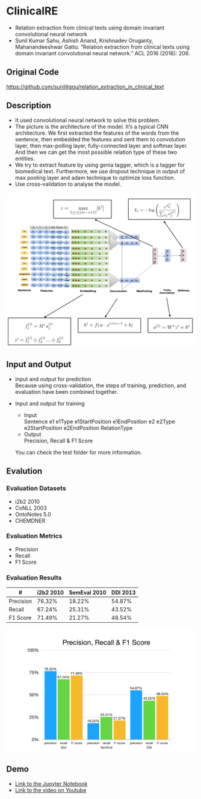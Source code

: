 # ClinicalRE
- Relation extraction from clinical texts using domain invariant convolutional neural network
- Sunil Kumar Sahu, Ashish Anand, Krishnadev Oruganty, Mahanandeeshwar Gattu: “Relation extraction from clinical texts using domain invariant convolutional neural network.” ACL 2016 (2016): 206.

## Original Code
https://github.com/sunilitggu/relation_extraction_in_clinical_text

## Description
- It used convolutional neural network to solve this problem. 
- The picture is the architecture of the model. It’s a typical CNN architecture. We first extracted the features of the words from the sentence, then embedded the features and sent them to convolution layer, then max-polling layer, fully-connected layer and softmax layer. And then we can get the most possible relation type of these two entities.
- We try to extract feature by using genia tagger, which is a tagger for biomedical text. Furthermore, we use dropout technique in output of max pooling layer and adam technique to optimize loss function.
- Use cross-validation to analyse the model.

<img src="/extraction/relation/ClinicalRE/image/appro.png">

## Input and Output
- Input and output for prediction  
	Because using cross-validation, the steps of training, prediction, and evaluation have been combined together.

- Input and output for training  
	* Input  
		Sentence e1 e1Type e1StartPosition e1EndPosition e2 e2Type e2StartPosition e2EndPosition RelationType
	* Output  
		Precision, Recall & F1 Score
		
	You can check the test folder for more information.

## Evalution
### Evaluation Datasets
* i2b2 2010
* CoNLL 2003
* OntoNotes 5.0
* CHEMDNER

### Evaluation Metrics
* Precision
* Recall
* F1 Score

### Evaluation Results

|#|i2b2 2010|SemEval 2010|DDI 2013|
|---|---|---|---|
|Precision|76.32%|18.22%|54.87%|
|Recall|67.24%|25.31%|43.52%|
|F1 Score|71.49%|21.27%|48.54%|

![eval](/extraction/relation/ClinicalRE/image/eval.png)

## Demo
- [Link to the Jupyter Notebook](/extraction/relation/ClinicalRE/code/ClinicalRE.ipynb)
- [Link to the video on Youtube](https://youtu.be/DO6raNbp0cg)